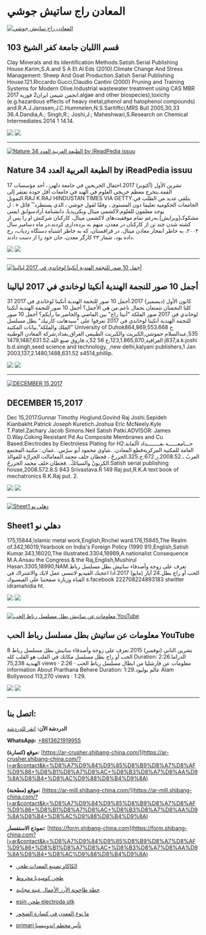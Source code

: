 # المعادن راج ساتيش جوشي

<a href="https://swt.shibang-china.com/?l=ar&img&k=%D8%A7%D9%84%D9%85%D8%B9%D8%A7%D8%AF%D9%86+%D8%B1%D8%A7%D8%AC+%D8%B3%D8%A7%D8%AA%D9%8A%D8%B4+%D8%AC%D9%88%D8%B4%D9%8A" target="_blank">![المعادن راج ساتيش جوشي](http://static.shibang-china.com/all-800x300/1021.jpg)</a>

## 103 قسم االلبان جامعة كفر الشيخ
Clay Minerals and its Identification Methods.Satish.Serial Publishing House.Karim,S.A.and S A Et Al Eds (2010).Climate Change And Stress Management: Sheep And Goat Production.Satish Serial Publishing House.121.Riccardo Gucci,Claudio Cantini (2000) Pruning and Training Systems for Modern Olive.Industrial wastewater treatment using CAS MBR انجمن شیمی ایران2 فوریه 2017.algae and other biospecies),toxicity (e.g.hazardous effects of heavy metal,phenol and halophenol compounds) and.R.A.J.Janssen,J.C.Hummelen,N.S.Saritiftci,MRS Bull 2005,30,33 36.4.Dandia,A.; Singh,R.; Joshi,J.; Maheshwari,S.Research on Chemical Intermediates.2014 1 14.14.


<a href="https://whatsapp.shibangsoft.com/WhatsApp.php" target="_blank" title="WhatsApp">![](http://static.shibang-china.com/icon/whatsapp.png)</a> <a href="https://swt.shibang-china.com/?l=ar&icon&k=%D8%A7%D9%84%D9%85%D8%B9%D8%A7%D8%AF%D9%86+%D8%B1%D8%A7%D8%AC+%D8%B3%D8%A7%D8%AA%D9%8A%D8%B4+%D8%AC%D9%88%D8%B4%D9%8A" target="_blank">![](http://static.shibang-china.com/icon/chat-ar.png)</a>

---

<a href="https://swt.shibang-china.com/?l=ar&img&k=%D8%A7%D9%84%D9%85%D8%B9%D8%A7%D8%AF%D9%86+%D8%B1%D8%A7%D8%AC+%D8%B3%D8%A7%D8%AA%D9%8A%D8%B4+%D8%AC%D9%88%D8%B4%D9%8A" target="_blank">![Nature الطبعة العربية العدد 34 by iReadPedia issuu](http://static.shibang-china.com/all-800x300/1204.jpg)</a>

## Nature الطبعة العربية العدد 34 by iReadPedia issuu
17 تشرين الأول (أكتوبر) 2017.احتفال الخريجين في جامعة دلهي ، أحد مؤسسات القمة.يتخرج معظم خريجي العلوم في الهند في جامعات أقل جودة تفتقر إلى التمويل.RAJ K.RAJ HINDUSTAN TIMES VIA GETTY.يتلقى عديد من الطلب في الجامعات الحكومية تعليما دون المستوى ، وفقًا لقول جوشي ، الذي يستطرد ً ً قائل « : ل يوجد معلمون للعلوم.لاکشمی میتال ویکی‌پدیا، دانشنامهٔ آزادسوابق ایمنی مشکوک[ویرایش].به‌رغم تمام موفقیت‌های لاکشمی میتال، کارکنان شرکتش او را پس از کشته شدن چند تن از کارکنان در معدن، متهم به برده‌داری کردند.در ماه دسامبر سال ۲۰۰۴، به خاطر انفجار معادن میتال، در قزاقستان، که به خاطر اشتباهِ دستگاه ردیاب، رخ داده بود، شمار ۲۳ کارگر معدن، جان خود را از دست دادند.


<a href="https://whatsapp.shibangsoft.com/WhatsApp.php" target="_blank" title="WhatsApp">![](http://static.shibang-china.com/icon/whatsapp.png)</a> <a href="https://swt.shibang-china.com/?l=ar&icon&k=%D8%A7%D9%84%D9%85%D8%B9%D8%A7%D8%AF%D9%86+%D8%B1%D8%A7%D8%AC+%D8%B3%D8%A7%D8%AA%D9%8A%D8%B4+%D8%AC%D9%88%D8%B4%D9%8A" target="_blank">![](http://static.shibang-china.com/icon/chat-ar.png)</a>

---

<a href="https://swt.shibang-china.com/?l=ar&img&k=%D8%A7%D9%84%D9%85%D8%B9%D8%A7%D8%AF%D9%86+%D8%B1%D8%A7%D8%AC+%D8%B3%D8%A7%D8%AA%D9%8A%D8%B4+%D8%AC%D9%88%D8%B4%D9%8A" target="_blank">![أجمل 10 صور للنجمة الهندية أنكيتا لوخاندي في 2017 ليالينا](http://static.shibang-china.com/all-800x300/1248.jpg)</a>

## أجمل 10 صور للنجمة الهندية أنكيتا لوخاندي في 2017 ليالينا
31 كانون الأول (ديسمبر) 2017.أجمل 10 صور للنجمة الهندية أنكيتا لوخاندي في 2017 كلتا النجمتان تتمتعان بجمال ناعم.من هي الأجمل؟ أجمل 10 صور للنجمة الهندية أنكيتا لوخاندي في 2017 صور الملكة &quot;أنيتا راج&quot; بين الماضي والحاضر.ما رأيكم؟ أجمل 10 صور للنجمة الهندية أنكيتا لوخاندي في 2017 تعرفوا على &quot;سيدهانت كارنيك&quot; بطل مسلسل &quot;الملك والملكة&quot;.بيانات المكتبة University of Duhok864,869,ح 553.668 535,عبدالسلام حموشي,الكبريت والكبريت الطبيعى الغراق,بغداد,شركة المعادن الوطنية العراقية,123,1.865,870,ع 56 52,د.فاروق صنع الله.1479,1487,631.52 j837,a.k.joshi b.d.singh,seed science and technology, ,new delhi,kalyani publishers,1 Jan 2003,137,2.1480,1488,631.52 s4514,phillip.


<a href="https://whatsapp.shibangsoft.com/WhatsApp.php" target="_blank" title="WhatsApp">![](http://static.shibang-china.com/icon/whatsapp.png)</a> <a href="https://swt.shibang-china.com/?l=ar&icon&k=%D8%A7%D9%84%D9%85%D8%B9%D8%A7%D8%AF%D9%86+%D8%B1%D8%A7%D8%AC+%D8%B3%D8%A7%D8%AA%D9%8A%D8%B4+%D8%AC%D9%88%D8%B4%D9%8A" target="_blank">![](http://static.shibang-china.com/icon/chat-ar.png)</a>

---

<a href="https://swt.shibang-china.com/?l=ar&img&k=%D8%A7%D9%84%D9%85%D8%B9%D8%A7%D8%AF%D9%86+%D8%B1%D8%A7%D8%AC+%D8%B3%D8%A7%D8%AA%D9%8A%D8%B4+%D8%AC%D9%88%D8%B4%D9%8A" target="_blank">![DECEMBER 15,2017](http://static.shibang-china.com/all-800x300/1437.jpg)</a>

## DECEMBER 15,2017
Dec 15,2017.Gunnar Timothy Hoglund.Govind Raj Joshi.Sepideh Kianbakht.Patrick Joseph Kuretich.Joshua Eric McNeely.Kyle T.Patel.Zachary Jacob Simons.Neil Satish Patki.ADVISOR: James D.Way.Coking Resistant Pd Au Composite Membranes and Cu Based.Electrodes by Electroless Plating for H2.جـــامعــــــة بغــــــــداد األمانة العامة للمكتبة المركزيةقطع المعادن. .شاوي محمود أبو سرٌس. .عمان.: مكتبة.المجتمع العربً ،.2008.52.ر.672.خ.325.الخزرجً ، قحطان خلف محمد.المعامالت الحرارٌة للفوالذ الكربونً والسبائكً. .قحطان.خلف محمد الخزرجً.Satish serial publishing house,2008.572.8.S 943 Srivastava.R 149 Raj put,R.K.A text book of mechatronics R.K.Raj put. 2.


<a href="https://whatsapp.shibangsoft.com/WhatsApp.php" target="_blank" title="WhatsApp">![](http://static.shibang-china.com/icon/whatsapp.png)</a> <a href="https://swt.shibang-china.com/?l=ar&icon&k=%D8%A7%D9%84%D9%85%D8%B9%D8%A7%D8%AF%D9%86+%D8%B1%D8%A7%D8%AC+%D8%B3%D8%A7%D8%AA%D9%8A%D8%B4+%D8%AC%D9%88%D8%B4%D9%8A" target="_blank">![](http://static.shibang-china.com/icon/chat-ar.png)</a>

---

<a href="https://swt.shibang-china.com/?l=ar&img&k=%D8%A7%D9%84%D9%85%D8%B9%D8%A7%D8%AF%D9%86+%D8%B1%D8%A7%D8%AC+%D8%B3%D8%A7%D8%AA%D9%8A%D8%B4+%D8%AC%D9%88%D8%B4%D9%8A" target="_blank">![Sheet1 دهلي نو](http://static.shibang-china.com/all-800x300/937.jpg)</a>

## Sheet1 دهلي نو
175,15844,Islamic metal work,English,Rnchel ward.176,15845,The Realm of.342,16019,Yearbook on India&#39;s Foreign Policy (1990 91),English,Satish Kumar.343,16020,The illustrated.3304,18989,A nationalist Consequence M.A.Ansau the Congress &amp; the Raj,English,Mushirul Hasan.3305,18990,NAM.تعرف على زوجة وأصدقاء ساتيش بطل مسلسل رباط الحب أو راج بطل.24 أيار (مايو) 2017.ادا اعجبك الفيديو لاتنسى عمل لايك والاشتراك في القناة وزيارة صفحتنا على الفيسبوك s.facebook 222708224893183 stwitter idramahidia ht.


<a href="https://whatsapp.shibangsoft.com/WhatsApp.php" target="_blank" title="WhatsApp">![](http://static.shibang-china.com/icon/whatsapp.png)</a> <a href="https://swt.shibang-china.com/?l=ar&icon&k=%D8%A7%D9%84%D9%85%D8%B9%D8%A7%D8%AF%D9%86+%D8%B1%D8%A7%D8%AC+%D8%B3%D8%A7%D8%AA%D9%8A%D8%B4+%D8%AC%D9%88%D8%B4%D9%8A" target="_blank">![](http://static.shibang-china.com/icon/chat-ar.png)</a>

---

<a href="https://swt.shibang-china.com/?l=ar&img&k=%D8%A7%D9%84%D9%85%D8%B9%D8%A7%D8%AF%D9%86+%D8%B1%D8%A7%D8%AC+%D8%B3%D8%A7%D8%AA%D9%8A%D8%B4+%D8%AC%D9%88%D8%B4%D9%8A" target="_blank">![معلومات عن ساتيش بطل مسلسل رباط الحب YouTube](http://static.shibang-china.com/all-800x300/1203.jpg)</a>

## معلومات عن ساتيش بطل مسلسل رباط الحب YouTube
8 تشرين الثاني (نوفمبر) 2015.تعرف على زوجة وأصدقاء ساتيش بطل مسلسل رباط الحب أو راج بطل مسلسل مكانك في القلب هو القلب كله Duration: 2:26.الدراما الهندية 75,238 views &middot; 2:26 &middot; معلومات عن فارشليا من ابطال مسلسل رباط الحب information About Prarthana Behere Duration: 1:29.عالم بوليود Alam Bollywood 113,270 views &middot; 1:29.

<a href="https://whatsapp.shibangsoft.com/WhatsApp.php" target="_blank" title="WhatsApp">![](http://static.shibang-china.com/icon/whatsapp.png)</a> <a href="https://swt.shibang-china.com/?l=ar&icon&k=%D8%A7%D9%84%D9%85%D8%B9%D8%A7%D8%AF%D9%86+%D8%B1%D8%A7%D8%AC+%D8%B3%D8%A7%D8%AA%D9%8A%D8%B4+%D8%AC%D9%88%D8%B4%D9%8A" target="_blank">![](http://static.shibang-china.com/icon/chat-ar.png)</a>

---
## اتصل بنا:

**الدردشة الآن:** [انقر للدردشة](https://swt.shibang-china.com?l=ar&contact&k=%D8%A7%D9%84%D9%85%D8%B9%D8%A7%D8%AF%D9%86+%D8%B1%D8%A7%D8%AC+%D8%B3%D8%A7%D8%AA%D9%8A%D8%B4+%D8%AC%D9%88%D8%B4%D9%8A)

**WhatsApp:**  [+8613621919955](https://whatsapp.shibangsoft.com/WhatsApp.php)

**موقع (كسارة):** [https://ar-crusher.shibang-china.com/](https://ar-crusher.shibang-china.com/?l=ar&contact&k=%D8%A7%D9%84%D9%85%D8%B9%D8%A7%D8%AF%D9%86+%D8%B1%D8%A7%D8%AC+%D8%B3%D8%A7%D8%AA%D9%8A%D8%B4+%D8%AC%D9%88%D8%B4%D9%8A)

**موقع (مطحنة):** [https://ar-mill.shibang-china.com/](https://ar-mill.shibang-china.com/?l=ar&contact&k=%D8%A7%D9%84%D9%85%D8%B9%D8%A7%D8%AF%D9%86+%D8%B1%D8%A7%D8%AC+%D8%B3%D8%A7%D8%AA%D9%8A%D8%B4+%D8%AC%D9%88%D8%B4%D9%8A)

**نموذج الاستفسار:** [https://form.shibang-china.com](https://form.shibang-china.com?l=ar&contact&k=%D8%A7%D9%84%D9%85%D8%B9%D8%A7%D8%AF%D9%86+%D8%B1%D8%A7%D8%AC+%D8%B3%D8%A7%D8%AA%D9%8A%D8%B4+%D8%AC%D9%88%D8%B4%D9%8A)

* [الكاكاو تصنيع المعدات طحن](../30/%D8%A7%D9%84%D9%83%D8%A7%D9%83%D8%A7%D9%88%20%D8%AA%D8%B5%D9%86%D9%8A%D8%B9%20%D8%A7%D9%84%D9%85%D8%B9%D8%AF%D8%A7%D8%AA%20%D8%B7%D8%AD%D9%86.md)

* [طحن كوميديا ​​مخروط](../26/%D8%B7%D8%AD%D9%86%20%D9%83%D9%88%D9%85%D9%8A%D8%AF%D9%8A%D8%A7%20%E2%80%8B%E2%80%8B%D9%85%D8%AE%D8%B1%D9%88%D8%B7.md)

* [خطة طاحونة الأرز الأعمال عينة مجانية](../30/%D8%AE%D8%B7%D8%A9%20%D8%B7%D8%A7%D8%AD%D9%88%D9%86%D8%A9%20%D8%A7%D9%84%D8%A3%D8%B1%D8%B2%20%D8%A7%D9%84%D8%A3%D8%B9%D9%85%D8%A7%D9%84%20%D8%B9%D9%8A%D9%86%D8%A9%20%D9%85%D8%AC%D8%A7%D9%86%D9%8A%D8%A9.md)

* [esin طحن electroda utk](../30/esin%20%D8%B7%D8%AD%D9%86%20electroda%20utk.md)

* [ما نوع المعدن في كسارة الصخور](../27/%D9%85%D8%A7%20%D9%86%D9%88%D8%B9%20%D8%A7%D9%84%D9%85%D8%B9%D8%AF%D9%86%20%D9%81%D9%8A%20%D9%83%D8%B3%D8%A7%D8%B1%D8%A9%20%D8%A7%D9%84%D8%B5%D8%AE%D9%88%D8%B1.md)

* [primari تأثير محطم اندونيسيا](../30/primari%20%D8%AA%D8%A3%D8%AB%D9%8A%D8%B1%20%D9%85%D8%AD%D8%B7%D9%85%20%D8%A7%D9%86%D8%AF%D9%88%D9%86%D9%8A%D8%B3%D9%8A%D8%A7.md)